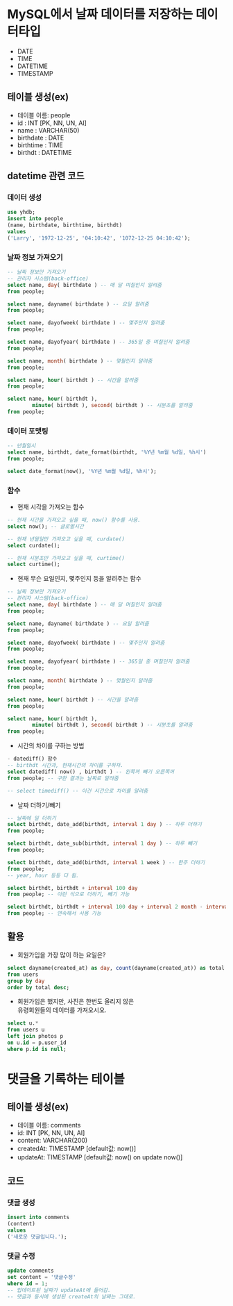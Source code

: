 # MySQL에서 날짜 데이터를 저장하는 데이터타입
- DATE
- TIME
- DATETIME
- TIMESTAMP

## 테이블 생성(ex)
- 테이블 이름: people
- id : INT [PK, NN, UN, AI]
- name : VARCHAR(50)
- birthdate : DATE
- birthtime : TIME
- birthdt : DATETIME


## datetime 관련 코드
### 데이터 생성
```SQL
use yhdb;
insert into people
(name, birthdate, birthtime, birthdt)
values
('Larry', '1972-12-25', '04:10:42', '1072-12-25 04:10:42');
```

### 날짜 정보 가져오기
```SQL
-- 날짜 정보만 가져오기 
-- 관리자 시스템(back-office)
select name, day( birthdate ) -- 매 달 며칠인지 알려줌
from people;

select name, dayname( birthdate ) -- 요일 알려줌
from people;

select name, dayofweek( birthdate ) -- 몇주인지 알려줌
from people;

select name, dayofyear( birthdate ) -- 365일 중 며칠인지 알려줌
from people;

select name, month( birthdate ) -- 몇월인지 알려줌 
from people;

select name, hour( birthdt ) -- 시간을 알려줌
from people;

select name, hour( birthdt ),
		minute( birthdt ), second( birthdt ) -- 시분초를 알려줌 
from people;
```

### 데이터 포맷팅
```SQL
-- 년월일시 
select name, birthdt, date_format(birthdt, '%Y년 %m월 %d일, %h시')
from people;
```
```SQL
select date_format(now(), '%Y년 %m월 %d일, %h시');
```

### 함수
- 현재 시각을 가져오는 함수
```SQL
-- 현재 시간을 가져오고 싶을 때, now() 함수를 사용.
select now(); -- 글로벌시간 

-- 현재 년월일만 가져오고 싶을 때, curdate()
select curdate();

-- 현재 시분초만 가져오고 싶을 때, curtime()
select curtime();
```
- 현재 무슨 요일인지, 몇주인지 등을 알려주는 함수
```SQL
-- 날짜 정보만 가져오기 
-- 관리자 시스템(back-office)
select name, day( birthdate ) -- 매 달 며칠인지 알려줌
from people;

select name, dayname( birthdate ) -- 요일 알려줌
from people;

select name, dayofweek( birthdate ) -- 몇주인지 알려줌
from people;

select name, dayofyear( birthdate ) -- 365일 중 며칠인지 알려줌
from people;

select name, month( birthdate ) -- 몇월인지 알려줌 
from people;

select name, hour( birthdt ) -- 시간을 알려줌
from people;

select name, hour( birthdt ),
		minute( birthdt ), second( birthdt ) -- 시분초를 알려줌 
from people;
```

- 시간의 차이를 구하는 방법
```SQL
- datediff() 함수 
-- birthdt 시간과, 현재시간의 차이를 구하자.
select datediff( now() , birthdt ) -- 왼쪽꺼 빼기 오른쪽꺼
from people; -- 구한 결과는 날짜로 알려줌 

-- select timediff() -- 이건 시간으로 차이를 알려줌 
```  
- 날짜 더하기/빼기
```SQL
-- 날짜에 일 더하기
select birthdt, date_add(birthdt, interval 1 day ) -- 하루 더하기
from people;

select birthdt, date_sub(birthdt, interval 1 day ) -- 하루 빼기
from people;

select birthdt, date_add(birthdt, interval 1 week ) -- 한주 더하기
from people;
-- year, hour 등등 다 됨.

select birthdt, birthdt + interval 100 day
from people; -- 이런 식으로 더하기, 빼기 가능 

select birthdt, birthdt + interval 100 day + interval 2 month - interval 1 year
from people; -- 연속해서 사용 가능 
```

## 활용
- 회원가입을 가장 많이 하는 요일은?
```SQL
select dayname(created_at) as day, count(dayname(created_at)) as total
from users
group by day
order by total desc;
```
  
- 회원가입은 했지만, 사진은 한번도 올리지 않은  
유령회원들의 데이터를 가져오시오.
```SQL
select u.*
from users u
left join photos p
on u.id = p.user_id
where p.id is null;
```

# 댓글을 기록하는 테이블
## 테이블 생성(ex)
- 테이블 이름: comments
- id: INT [PK, NN, UN, AI]
- content: VARCHAR(200)
- createdAt: TIMESTAMP [default값: now()]
- updateAt: TIMESTAMP [default값: now() on update now()]

## 코드
### 댓글 생성
```SQL
insert into comments
(content)
values
('새로운 댓글입니다.');
```

### 댓글 수정
```SQL
update comments
set content = '댓글수정'
where id = 1;
-- 업데이트된 날짜가 updateAt에 들어감.
-- 댓글과 동시에 생성된 createAt의 날짜는 그대로.
```
